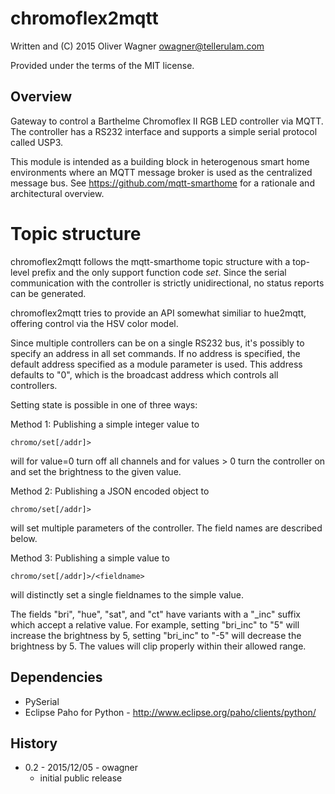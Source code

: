 chromoflex2mqtt
===============

  Written and (C) 2015 Oliver Wagner <owagner@tellerulam.com> 
  
  Provided under the terms of the MIT license.


Overview
--------
Gateway to control a Barthelme Chromoflex II RGB LED controller via
MQTT. The controller has a RS232 interface and supports a simple
serial protocol called USP3.

This module is intended as a building block in heterogenous smart home environments where 
an MQTT message broker is used as the centralized message bus.
See https://github.com/mqtt-smarthome for a rationale and architectural overview.


Topic structure
===============
chromoflex2mqtt follows the mqtt-smarthome topic structure with a top-level prefix 
and the only support function code _set_. Since the serial communication
with the controller is strictly unidirectional, no status reports can be
generated.

chromoflex2mqtt tries to provide an API somewhat similiar to hue2mqtt,
offering control via the HSV color model.

Since multiple controllers can be on a single RS232 bus, it's possibly to
specify an address in all set commands. If no address is specified, the
default address specified as a module parameter is used. This address
defaults to "0", which is the broadcast address which controls all controllers.

Setting state is possible in one of three ways:    

Method 1: Publishing a simple integer value to
    
    chromo/set[/addr]>
    
will for value=0 turn off all channels and for values > 0 turn the controller on 
and set the brightness to the given value.

Method 2: Publishing a JSON encoded object to

    chromo/set[/addr]>

will set multiple parameters of the controller. The field names are described
below.

Method 3: Publishing a simple value to

	chromo/set[/addr]>/<fieldname>
	
will distinctly set a single fieldnames to the simple value.

The fields "bri", "hue", "sat", and "ct" have variants with a "_inc" suffix
which accept a relative value. For example, setting "bri_inc" to "5" will increase
the brightness by 5, setting "bri_inc" to "-5" will decrease the brightness by 5.
The values will clip properly within their allowed range.


Dependencies
------------
* PySerial
* Eclipse Paho for Python - http://www.eclipse.org/paho/clients/python/


History
-------
* 0.2 - 2015/12/05 - owagner
  - initial public release
